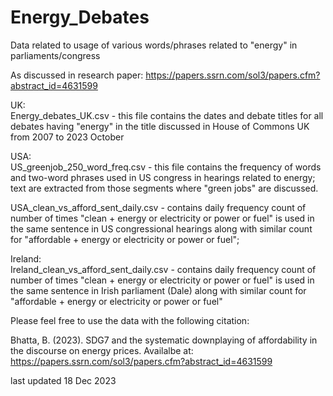 # Energy_Debates
Data related to usage of various words/phrases related to "energy" in parliaments/congress

As discussed in research paper: https://papers.ssrn.com/sol3/papers.cfm?abstract_id=4631599

UK:   
Energy_debates_UK.csv - this file contains the dates and debate titles for all debates having "energy" in the title discussed in House of Commons UK from 2007 to 2023 October

USA:   
US_greenjob_250_word_freq.csv - this file contains the frequency of words and two-word phrases used in US congress in hearings related to energy; text are extracted from those segments where "green jobs" are discussed.

USA_clean_vs_afford_sent_daily.csv - contains daily frequency count of number of times "clean + energy or electricity or power or fuel" is used in the same sentence in US congressional hearings along with similar count for "affordable + energy or electricity or power or fuel"; 

Ireland:    
Ireland_clean_vs_afford_sent_daily.csv - contains daily frequency count of number of times "clean + energy or electricity or power or fuel" is used in the same sentence in Irish parliament (Dale) along with similar count for "affordable + energy or electricity or power or fuel"

  
Please feel free to use the data with the following citation: 
  
Bhatta, B. (2023). SDG7 and the systematic downplaying of affordability in the discourse on energy prices. Availalbe at:   
https://papers.ssrn.com/sol3/papers.cfm?abstract_id=4631599  


last updated 18 Dec 2023


